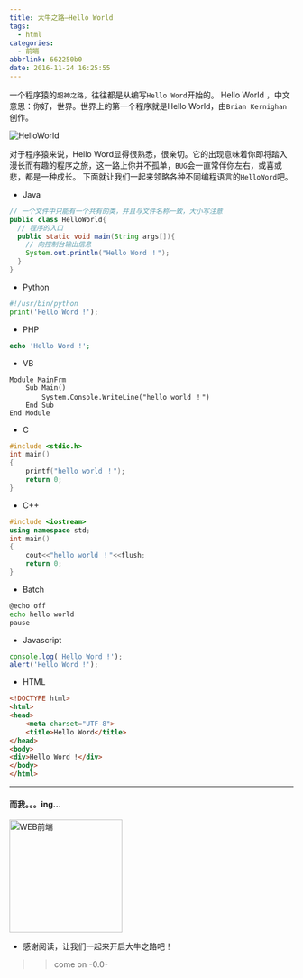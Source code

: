```yaml
---
title: 大牛之路—Hello World
tags:
  - html
categories:
  - 前端
abbrlink: 662250b0
date: 2016-11-24 16:25:55
---
```


一个程序猿的`超神之路`，往往都是从编写`Hello Word`开始的。
Hello World ，中文意思：你好，世界。世界上的第一个程序就是Hello World，由`Brian Kernighan`创作。

![HelloWorld](//tiven.cn/assets/img/img-HelloWorld.png)

<!--more-->
对于程序猿来说，Hello Word显得很熟悉，很亲切。它的出现意味着你即将踏入漫长而有趣的程序之旅，这一路上你并不孤单，`BUG`会一直常伴你左右，或喜或悲，都是一种成长。
下面就让我们一起来领略各种不同编程语言的`HelloWord`吧。
* Java
```Java
// 一个文件中只能有一个共有的类，并且与文件名称一致，大小写注意
public class HelloWorld{
  // 程序的入口
  public static void main(String args[]){
    // 向控制台输出信息
    System.out.println("Hello Word ！");
  }
}
```
* Python
```Python
#!/usr/bin/python
print('Hello Word !');
```
* PHP
```Php
echo 'Hello Word !';
```
* VB
```Vb
Module MainFrm
    Sub Main()
        System.Console.WriteLine("hello world ！")
    End Sub
End Module
```
* C
```C
#include <stdio.h>
int main()
{
    printf("hello world ！");
    return 0;
}
```
* C++
```C++
#include <iostream>
using namespace std;
int main()
{
    cout<<"hello world ！"<<flush;
    return 0;
}
```
* Batch
```Bash
@echo off
echo hello world
pause
```
* Javascript
```Javascript
console.log('Hello Word !');
alert('Hello Word !');
```
* HTML
```Html
<!DOCTYPE html>
<html>
<head>
    <meta charset="UTF-8">
    <title>Hello Word</title>
</head>
<body>
<div>Hello Word !</div>
</body>
</html>
```
---
#### 而我。。。ing...
<a href="//tiven.cn" alt="tiven"><img src="//tiven.cn/logo.png" width="200" title="WEB前端"/></a>
* 感谢阅读，让我们一起来开启大牛之路吧！
>> come on -0.0-



